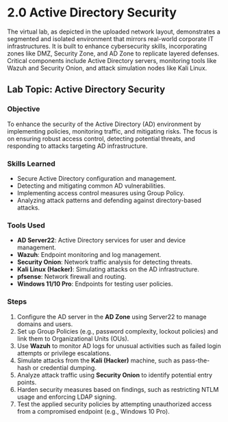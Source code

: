 
# 2.0 Active Directory Security

The virtual lab, as depicted in the uploaded network layout, demonstrates a segmented and isolated environment that mirrors real-world corporate IT infrastructures. It is built to enhance cybersecurity skills, incorporating zones like DMZ, Security Zone, and AD Zone to replicate layered defenses. Critical components include Active Directory servers, monitoring tools like Wazuh and Security Onion, and attack simulation nodes like Kali Linux.

## Lab Topic: Active Directory Security

### Objective  
To enhance the security of the Active Directory (AD) environment by implementing policies, monitoring traffic, and mitigating risks. The focus is on ensuring robust access control, detecting potential threats, and responding to attacks targeting AD infrastructure.

### Skills Learned  
- Secure Active Directory configuration and management.  
- Detecting and mitigating common AD vulnerabilities.  
- Implementing access control measures using Group Policy.  
- Analyzing attack patterns and defending against directory-based attacks.

### Tools Used  
- **AD Server22**: Active Directory services for user and device management.  
- **Wazuh**: Endpoint monitoring and log management.  
- **Security Onion**: Network traffic analysis for detecting threats.  
- **Kali Linux (Hacker)**: Simulating attacks on the AD infrastructure.  
- **pfsense**: Network firewall and routing.  
- **Windows 11/10 Pro**: Endpoints for testing user policies.

### Steps  
1. Configure the AD server in the **AD Zone** using Server22 to manage domains and users.  
2. Set up Group Policies (e.g., password complexity, lockout policies) and link them to Organizational Units (OUs).  
3. Use **Wazuh** to monitor AD logs for unusual activities such as failed login attempts or privilege escalations.  
4. Simulate attacks from the **Kali (Hacker)** machine, such as pass-the-hash or credential dumping.  
5. Analyze attack traffic using **Security Onion** to identify potential entry points.  
6. Harden security measures based on findings, such as restricting NTLM usage and enforcing LDAP signing.  
7. Test the applied security policies by attempting unauthorized access from a compromised endpoint (e.g., Windows 10 Pro).
